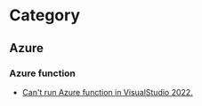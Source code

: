 # Category

## Azure

### Azure function

- [Can't run Azure function in VisualStudio 2022.](www.google.com)
